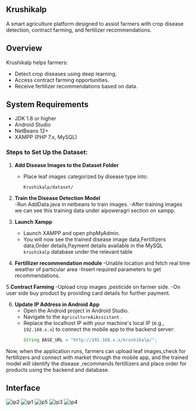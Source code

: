 ## Krushikalp
A smart agriculture platform designed to assist farmers with crop disease detection, contract farming, and fertilizer recommendations.
## Overview
Krushikalp helps farmers:
- Detect crop diseases using deep learning.
- Access contract farming opportunities.
- Receive fertilizer recommendations based on data.

## System Requirements
- JDK 1.8 or higher
- Android Studio 
- NetBeans 12+
- XAMPP (PHP 7.x, MySQL)
  
###  Steps to Set Up the Dataset:

1. **Add Disease Images to the Dataset Folder**  
   - Place leaf images categorized by disease type into:
     ```
     Krushikalp/dataset/
     ```

2. **Train the Disease Detection Model**  
   -Run AddData.java in netbeans to train images.
   -After training images we can see this training data under aipoweragri section on xampp.
   

3. **Launch Xampp**  
   - Launch XAMPP and open phpMyAdmin.
   - You will now see the trained disease image data,Fertillizers data,Order details,Payment details available in the MySQL `krushikalp` database under the relevant table

4. **Fertillizer recommendation module**
   -Unable location and fetch real time weather of particular area
   -Insert required parameters to get recommendations.

5.**Contract Farming**
   -Upload crop images ,pesticide on farmer side.
   -On user side buy product by providing card details for further payment.


6. **Update IP Address in Android App**  
   - Open the Android project in Android Studio.
   - Navigate to the `AgricultureAiAssistant` .
   - Replace the localhost IP with your machine's local IP (e.g., `192.168.x.x`) to connect the mobile app to the backend server:
     ```java
     String BASE_URL = "http://192.168.x.x/krushikalp/";
     ```

Now, when the application runs, farmers can upload leaf images,check for fertillizers and connect with market through the mobile app, and the trained model will identify the disease ,recommends fertillizers and place order for products using the backend and database.

## Interface
![ip2](https://github.com/user-attachments/assets/f054f00d-e7ae-4d06-8a6a-df73a08ff603)
![ip1](https://github.com/user-attachments/assets/7bd2f77b-dc57-4da3-a119-7006873b807f)
![ip5](https://github.com/user-attachments/assets/9e94ef06-62f2-4b6d-b592-0296aed9c44e)
![ip3](https://github.com/user-attachments/assets/c3dd5da4-2528-429e-9562-79d90e86adc8)
![ip4](https://github.com/user-attachments/assets/9e47197d-45d1-4169-8a0a-ed666c966e44)







